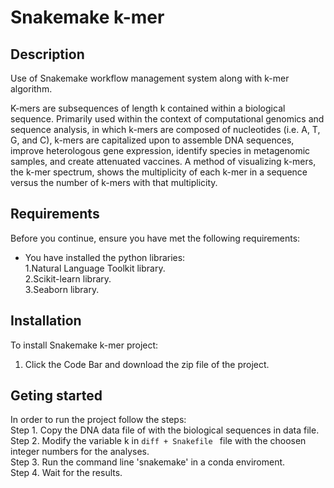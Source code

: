 # Snakemake k-mer
## Description
Use of Snakemake workflow management system along with k-mer algorithm.

K-mers are subsequences of length k contained within a biological sequence. Primarily used within the context of computational genomics and sequence analysis, in which k-mers are composed of nucleotides (i.e. A, T, G, and C), k-mers are capitalized upon to assemble DNA sequences, improve heterologous gene expression, identify species in metagenomic samples, and create attenuated vaccines. A method of visualizing k-mers, the k-mer spectrum, shows the multiplicity of each k-mer in a sequence versus the number of k-mers with that multiplicity.

## Requirements
Before you continue, ensure you have met the following requirements:  
  * You have installed the python libraries:  
    1.Natural Language Toolkit library.  
    2.Scikit-learn library.  
    3.Seaborn library.  

## Installation
To install Snakemake k-mer project:
  1. Click the Code Bar and download the zip file of the project.
  
## Geting started
In order to run the project follow the steps:   
 Step 1. Copy the DNA data file of with the biological sequences in data file.  
 Step 2. Modify the variable k in ```diff + Snakefile ``` file with the choosen integer numbers for the analyses.  
 Step 3. Run the command line 'snakemake' in a conda enviroment.  
 Step 4. Wait for the results.  
